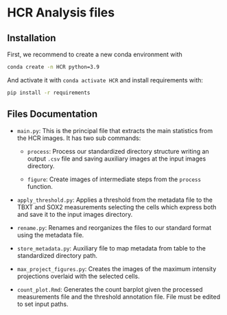 
# HCR Analysis files

## Installation

First, we recommend to create a new conda environment with

```bash
conda create -n HCR python=3.9
```

And activate it with `conda activate HCR` and install requirements with:

```bash
pip install -r requirements
```

## Files Documentation

- `main.py`: This is the principal file that extracts the main statistics from the HCR images. It has two sub commands:

   - `process`: Process our standardized directory structure writing an output `.csv` file and saving auxiliary images at the input images directory.

   - `figure`: Create images of intermediate steps from the `process` function.

- `apply_threshold.py`: Applies a threshold from the metadata file to the TBXT and SOX2 measurements selecting the cells which express both and save it to the input images directory.

- `rename.py`: Renames and reorganizes the files to our standard format using the metadata file.

- `store_metadata.py`: Auxiliary file to map metadata from table to the standardized directory path.

- `max_project_figures.py`: Creates the images of the maximum intensity projections overlaid with the selected cells.

- `count_plot.Rmd`: Generates the count barplot given the processed measurements file and the threshold annotation file. File must be edited to set input paths.
